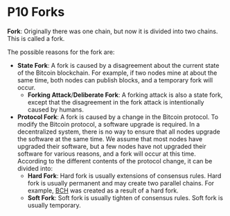 # P10 Forks

**Fork**: Originally there was one chain, but now it is divided into two chains. This is called a fork.

The possible reasons for the fork are:

- **State Fork**: A fork is caused by a disagreement about the current state of the Bitcoin blockchain. For example, if two nodes mine at about the same time, both nodes can publish blocks, and a temporary fork will occur.
  - **Forking Attack**/**Deliberate Fork**: A forking attack is also a state fork, except that the disagreement in the fork attack is intentionally caused by humans.
- **Protocol Fork**: A fork is caused by a change in the Bitcoin protocol. To modify the Bitcoin protocol, a software upgrade is required. In a decentralized system, there is no way to ensure that all nodes upgrade the software at the same time. We assume that most nodes have upgraded their software, but a few nodes have not upgraded their software for various reasons, and a fork will occur at this time. According to the different contents of the protocol change, it can be divided into:
  - **Hard Fork**: Hard fork is usually extensions of consensus rules. Hard fork is usually permanent and may create two parallel chains. For example, [BCH](https://bch.info) was created as a result of a hard fork.
  - **Soft Fork**: Soft fork is usually tighten of consensus rules. Soft fork is usually temporary.
